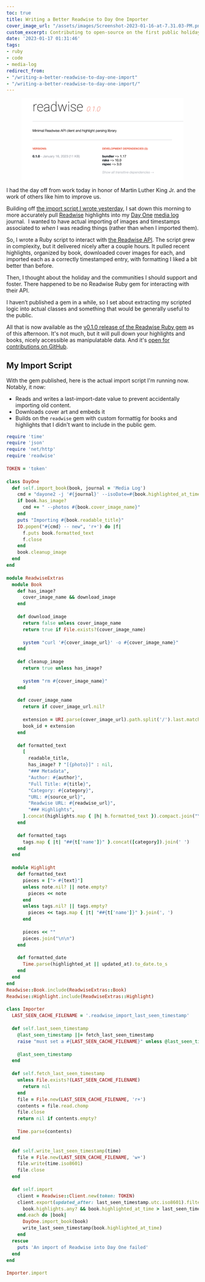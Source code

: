 ```yaml
---
toc: true
title: Writing a Better Readwise to Day One Importer
cover_image_url: "/assets/images/Screenshot-2023-01-16-at-7.31.03-PM.png"
custom_excerpt: Contributing to open-source on the first public holiday of the year.
date: '2023-01-17 01:31:46'
tags:
- ruby
- code
- media-log
redirect_from:
- "/writing-a-better-readwise-to-day-one-import"
- "/writing-a-better-readwise-to-day-one-import/"
---
```


<figure class="kg-card kg-image-card"><img src="/assets/images/Screenshot-2023-01-16-at-7.31.03-PM.png" /></figure>

I had the day off from work today in honor of Martin Luther King Jr. and the work of others like him to improve us.

Building off [the import script I wrote yesterday]( /importing-readwise-into-day-one/), I sat down this morning to more accurately pull [Readwise](https://readwise.io/) highlights into my [Day One](https://dayoneapp.com/) [media log]( /tag/media-log/) journal. &nbsp;I wanted to have actual importing of images and timestamps associated to _when_ I was reading things (rather than when I imported them).

So, I wrote a Ruby script to interact with [the Readwise API](https://readwise.io/api_deets). The script grew in complexity, but it delivered nicely after a couple hours. It pulled recent highlights, organized by book, downloaded cover images for each, and imported each as a correctly timestamped entry, with formatting I liked a bit better than before.

Then, I thought about the holiday and the communities I should support and foster. There happened to be no Readwise Ruby gem for interacting with their API.

I haven’t published a gem in a while, so I set about extracting my scripted logic into actual classes and something that would be generally useful to the public.

All that is now available as the [v0.1.0 release of the Readwise Ruby gem](https://rubygems.org/gems/readwise) as of this afternoon. It's not much, but it will pull down your highlights and books, nicely accessible as manipulatable data. And it's [open for contributions on GitHub](https://github.com/andjosh/readwise-ruby/tree/bab73880419d526691e701adfccf4b685ab793be).

## My Import Script

With the gem published, here is the actual import script I'm running now. Notably, it now:

- Reads and writes a last-import-date value to prevent accidentally importing old content.
- Downloads cover art and embeds it
- Builds on the `readwise` gem with custom formattig for books and highlights that I didn't want to include in the public gem.

```ruby
require 'time'
require 'json'
require 'net/http'
require 'readwise'

TOKEN = 'token'

class DayOne
  def self.import_book(book, journal = 'Media Log')
    cmd = "dayone2 -j '#{journal}' --isoDate=#{book.highlighted_at_time.utc.iso8601} --tags #{book.formatted_tags}"
    if book.has_image?
      cmd += " --photos #{book.cover_image_name}"
    end
    puts "Importing #{book.readable_title}"
    IO.popen("#{cmd} -- new", 'r+') do |f|
      f.puts book.formatted_text
      f.close
    end
    book.cleanup_image
  end
end

module ReadwiseExtras
  module Book
    def has_image?
      cover_image_name && download_image
    end

    def download_image
      return false unless cover_image_name
      return true if File.exists?(cover_image_name)

      system "curl '#{cover_image_url}' -o #{cover_image_name}"
    end

    def cleanup_image
      return true unless has_image?

      system "rm #{cover_image_name}"
    end

    def cover_image_name
      return if cover_image_url.nil?

      extension = URI.parse(cover_image_url).path.split('/').last.match(/\.[a-z|A-Z]*$/)&.to_a&.first || '.jpg'
      book_id + extension
    end

    def formatted_text
      [
        readable_title,
        has_image? ? "[{photo}]" : nil,
        "### Metadata",
        "Author: #{author}",
        "Full Title: #{title}",
        "Category: #{category}",
        "URL: #{source_url}",
        "Readwise URL: #{readwise_url}",
        "### Highlights",
      ].concat(highlights.map { |h| h.formatted_text }).compact.join("\n")
    end

    def formatted_tags
      tags.map { |t| "##{t['name']}" }.concat([category]).join(' ')
    end
  end

  module Highlight
    def formatted_text
      pieces = ["> #{text}"]
      unless note.nil? || note.empty?
        pieces << note
      end
      unless tags.nil? || tags.empty?
        pieces << tags.map { |t| "##{t['name']}" }.join(', ')
      end

      pieces << ""
      pieces.join("\n\n")
    end

    def formatted_date
      Time.parse(highlighted_at || updated_at).to_date.to_s
    end
  end
end
Readwise::Book.include(ReadwiseExtras::Book)
Readwise::Highlight.include(ReadwiseExtras::Highlight)

class Importer
  LAST_SEEN_CACHE_FILENAME = '.readwise_import_last_seen_timestamp'

  def self.last_seen_timestamp
    @last_seen_timestamp ||= fetch_last_seen_timestamp
    raise "must set a #{LAST_SEEN_CACHE_FILENAME}" unless @last_seen_timestamp

    @last_seen_timestamp
  end

  def self.fetch_last_seen_timestamp
    unless File.exists?(LAST_SEEN_CACHE_FILENAME)
      return nil
    end
    file = File.new(LAST_SEEN_CACHE_FILENAME, 'r+')
    contents = file.read.chomp
    file.close
    return nil if contents.empty?

    Time.parse(contents)
  end

  def self.write_last_seen_timestamp(time)
    file = File.new(LAST_SEEN_CACHE_FILENAME, 'w+')
    file.write(time.iso8601)
    file.close
  end

  def self.import
    client = Readwise::Client.new(token: TOKEN)
    client.export(updated_after: last_seen_timestamp.utc.iso8601).filter do |book|
      book.highlights.any? && book.highlighted_at_time > last_seen_timestamp
    end.each do |book|
      DayOne.import_book(book)
      write_last_seen_timestamp(book.highlighted_at_time)
    end
  rescue
    puts 'An import of Readwise into Day One failed'
  end
end

Importer.import
```
